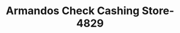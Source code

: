 ---
f_zip-code: 33054
f_state-code: FL
title: Armandos Check Cashing Store-4829
f_phone: 305-769-1531
f_city-only: Opa Locka
f_address: 3820 Nw 135Th Street Unit D Opa Locka
f_location-unique-id: '4829'
slug: armandos-check-cashing-store-4829
updated-on: '2024-05-30T13:46:58.046Z'
created-on: '2024-05-30T13:36:59.803Z'
published-on: '2024-05-30T13:54:32.469Z'
f_city-state: cms/city/opa-locka-fl.md
f_company: cms/company/armandos-check-cashing-store.md
f_state: cms/state/florida.md
layout: '[payday-loan].html'
tags: payday-loan
---